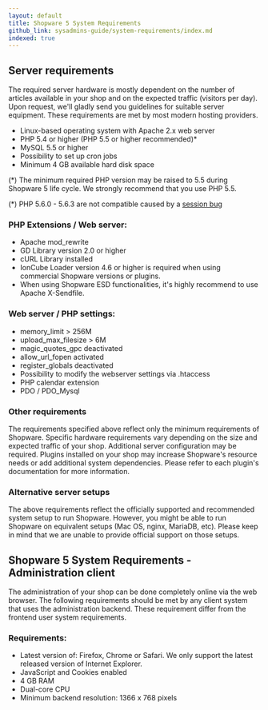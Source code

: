 ```yaml
---
layout: default
title: Shopware 5 System Requirements
github_link: sysadmins-guide/system-requirements/index.md
indexed: true
---
```

## Server requirements

The required server hardware is mostly dependent on the number of articles available in your shop and on the expected traffic (visitors per day). Upon request, we'll gladly send you guidelines for suitable server equipment. These requirements are met by most modern hosting providers.

- Linux-based operating system with Apache 2.x web server
- PHP 5.4 or higher (PHP 5.5 or higher recommended)*
- MySQL 5.5 or higher
- Possibility to set up cron jobs
- Minimum 4 GB available hard disk space

 (\*) The minimum required PHP version may be raised to 5.5 during Shopware 5 life cycle. We strongly recommend that you use PHP 5.5.
 
 (\*) PHP 5.6.0 - 5.6.3 are not compatible caused by a [session bug](https://bugs.php.net/bug.php?id=68331)

### PHP Extensions / Web server:

- Apache mod_rewrite
- GD Library version 2.0 or higher
- cURL Library installed
- IonCube Loader version 4.6 or higher is required when using commercial Shopware versions or plugins.
- When using Shopware ESD functionalities, it's highly recommend to use Apache X-Sendfile.


### Web server / PHP settings:

- memory_limit > 256M
- upload_max_filesize > 6M
- magic_quotes_gpc deactivated
- allow_url_fopen activated
- register_globals deactivated
- Possibility to modify the webserver settings via .htaccess
- PHP calendar extension
- PDO / PDO_Mysql

### Other requirements

The requirements specified above reflect only the minimum requirements of Shopware. Specific hardware requirements vary depending on the size and expected traffic of your shop. Additional server configuration may be required. Plugins installed on your shop may increase Shopware's resource needs or add additional system dependencies. Please refer to each plugin's documentation for more information.

### Alternative server setups

The above requirements reflect the officially supported and recommended system setup to run Shopware. However, you might be able to run Shopware on equivalent setups (Mac OS, nginx, MariaDB, etc). Please keep in mind that we are unable to provide official support on those setups.


## Shopware 5 System Requirements - Administration client

The administration of your shop can be done completely online via the web browser. The following requirements should be met by any client system that uses the administration backend. These requirement differ from the frontend user system requirements.

### Requirements:

- Latest version of: Firefox, Chrome or Safari. We only support the latest released version of Internet Explorer.
- JavaScript and Cookies enabled
- 4 GB RAM
- Dual-core CPU
- Minimum backend resolution:  1366 x 768 pixels

